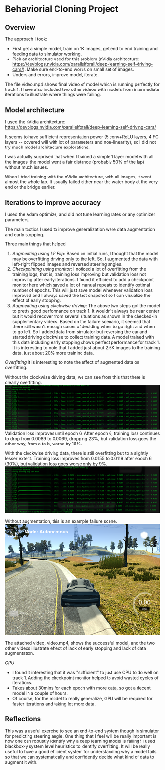 # Behaviorial Cloning Project

[//]: # (Image References)
[ValAug]: ./img/ValidationAugment.png
[ValNoAug]: ./img/ValidationNoAugment.png
[FailNoAug]: ./img/FailureCaseNoAugment.png

## Overview

The approach I took:
 - First get a simple model, train on 1K images, get end to end training and feeding data to simulator working.
 - Pick an architecture used for this problem (nVidia architecture: https://devblogs.nvidia.com/parallelforall/deep-learning-self-driving-cars/). Make sure end-to-end works on small set of images.
 - Understand errors, improve model, iterate.

The file video.mp4 shows final video of model which is running perfectly for track 1.
I have also included two other videos with models from intermediate iterations to illustrate where things were failing.

## Model architecture

I used the nVidia architecture: https://devblogs.nvidia.com/parallelforall/deep-learning-self-driving-cars/

It seems to have sufficient representation power (5 conv+ReLU layers, 4 FC layers -- covered will with lot of  parameters and non-linearity), so I did not try much model architecture explorations.

I was actually surprised that when I trained a simple 1 layer model with all the images, the model went a fair distance (probably 50% of the lap) without much issues.

When I tried training with the nVidia architecture, with all images, it went almost the whole lap. It usually failed either near the water body at the very end or the bridge earlier. 

## Iterations to improve accuracy

I used the Adam optimize, and did not tune learning rates or any optimizer parameters.

The main tactics I used to improve generalization were data augmentation and early stopping.

Three main things that helped
 1. *Augmenting using LR Flip*: Based on initial runs, I thought that the model may be overfitting driving only to the left. So, I augmented the data with left-right flipped images and reversed steering angles.
 1. *Checkpointing using monitor*: I noticed a lot of overfitting from the training logs, that is, training loss improving but validation loss not improving after early iterations. I found it efficient to add a checkpoint monitor here which saved a lot of manual repeats to identify optimal number of epochs. This will just save model whenever validation loss improved and I always saved the last snapshot so I can visualize the effect of early stopping.
 1. *Augmenting using clockwise driving*: The above two steps got the model to pretty good performance on track 1. It wouldn't always be near center but it would recover from several situations as shown in the checked-in supplementary videos. Based on the failure scenario, it seemed that there still wasn't enough cases of deciding when to go right and when to go left. So I added data from simulator but reversing the car and started driving clockwise to collect training data. A model trained with this data including early stopping shows perfect performance for track 1. It is interesting to note that I added just about 2.6K images to the training data, just about 20% more training data.

*Overfitting*
It is interesting to note the effect of augmented data on overfitting.

Without the clockwise driving data, we can see from this that there is clearly overfitting.
![Validation MSE for NoAug][ValNoAug]
Validation loss improves until epoch 6. After epoch 6, training loss continues to drop from 0.0089 to 0.0069, dropping 23%, but validation loss goes the other way, from a to b, worse by 16%.

With the clockwise driving data, there is still overfitting but to a slightly lesser extent. Training loss improves from 0.0155 to 0.0119 after epoch 6 (30%), but validation loss goes worse only by 9%.
![Validation MSE][ValAug]

Without augmentation, this is an example failure scene.
![Sample failure scenario for no augmentation][FailNoAug]

The attached video, video.mp4, shows the successful model, and the two other videos illustrate effect of lack of early stopping and lack of data augmentation.

*CPU*
 - I found it interesting that it was "sufficient" to just use CPU to do well on track 1. Adding the checkpoint monitor helped to avoid wasted cycles of iterations. 
 - Takes about 30mins for each epoch with more data, so got a decent model in a couple of hours.
 - Of course, for the model to really generalize, GPU will be required for faster iterations and taking lot more data.

## Reflections
 This was a useful exercise to see an end-to-end system though in simulator for predicting steering angle.
One thing that I feel will be really important is how one can robustly identify why a deep learning model is failing? 
I used blackbox-y system level heuristics to identify overfitting. 
It will be really useful to have a good efficient system for understanding why a model fails so that we can systematically and confidently decide what kind of data to augment it with.





